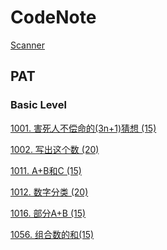 # CodeNote
[Scanner](https://github.com/Chinver/CodeNote/blob/master/PAT/Scanner.md)

## PAT
### Basic Level
[1001. 害死人不偿命的(3n+1)猜想 (15)](https://github.com/Chinver/CodeNote/blob/master/PAT/Basic%20Level/1001.%20%E5%AE%B3%E6%AD%BB%E4%BA%BA%E4%B8%8D%E5%81%BF%E5%91%BD%E7%9A%84(3n%2B1)%E7%8C%9C%E6%83%B3%20(15).md) 

[1002. 写出这个数 (20)](https://github.com/Chinver/CodeNote/blob/master/PAT/Basic%20Level/1002.%20%E5%86%99%E5%87%BA%E8%BF%99%E4%B8%AA%E6%95%B0%20(20).md) 

[1011. A+B和C (15)](https://github.com/Chinver/CodeNote/blob/master/PAT/Basic%20Level/1011.%20A%2BB%E5%92%8CC%20(15).md) 

[1012. 数字分类 (20)](https://github.com/Chinver/CodeNote/blob/master/PAT/Basic%20Level/1012.%20%E6%95%B0%E5%AD%97%E5%88%86%E7%B1%BB%20(20).md) 

[1016. 部分A+B (15)](https://github.com/Chinver/CodeNote/blob/master/PAT/Basic%20Level/1016.%20%E9%83%A8%E5%88%86A%2BB%20(15).md) 

[1056. 组合数的和(15)](https://github.com/Chinver/CodeNote/blob/master/PAT/Basic%20Level/1056.%20%E7%BB%84%E5%90%88%E6%95%B0%E7%9A%84%E5%92%8C(15).md) 
